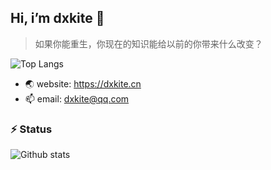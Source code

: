 ## Hi, i’m dxkite 👋

> 如果你能重生，你现在的知识能给以前的你带来什么改变？

![Top Langs](https://github-readme-stats.vercel.app/api/top-langs/?username=dxkite&hide=HTML,css,javascript&layout=compact)

- 🌏 website: https://dxkite.cn
- 📫 email: [dxkite@qq.com](mailto:dxkite@qq.com)

### ⚡ Status

![Github stats](https://github-readme-stats.vercel.app/api?username=dxkite&show_icons=true&hide_title=true&hide=contribs)



